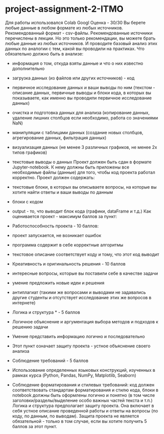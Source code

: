 # project-assignment-2-ITMO

Для работы использовался Colab Googl
Оценка - 30/30
Вы берете любые данные в любом формате из любых источников. Рекомендованный формат - csv-файлы. Рекомендованные источники перечислены в лекции. Но это только рекомендации, вы можете брать любые данные из любых источников.
И проводите базовый анализ этих данных по аналогии с тем, какой вы проводили на практиках.
Что обязательно должно быть в анализе:
- информация о том, откуда взяты данные и что о них известно дополнительно
- загрузка данных (из файлов или других источников) - код
- первичное исследование данных и ваши выводы по ним (текстом - описание
данных, первичные выводы и блоки кода, в которых вы показываете, как именно
вы проводили первичное исследование данных)
- очистка и подготовка данных для анализа (копирование данных, удаление
лишних столбцов если необходимо, работа со значениями NaN)
- манипуляции с таблицами данных (создание новых столбцов, агрегирование
данных, фильтрация данных)
- визуализация данных (не менее 3 различных графиков, не менее 2х типов
графиков)
- текстовые выводы о данных
Проект должен быть сдан в формате Jupyter-notebook. К нему должны быть приложены все необходимые файлы (данные) для того, чтобы код проекта работал корректно.
Проект должен содержать:
- текстовые блоки, в которых вы описываете вопросы, на которые вы хотите
найти ответы и ваши выводы по данным
- блоки с кодом
- output - то, что выводит блок кода (графики, dataFrame и т.д.)
Как оценивается проект - максимум баллов за пункт:
- Работоспособность проекта - 10 баллов:
- проект запускается, не возникает ошибок
- программа содержит в себе корректные алгоритмы
- текстовое описание соответствует коду и тому, что этот код выводит
- Креативность и оригинальность решения - 10 баллов
- интересные вопросы, которые вы поставили себе в качестве задачи
- умение предложить новые идеи и решения
- антиплагиат (такими же вопросами и выводами не задавались другие
студенты и отсутствует исследование этих же вопросов в интернете)
- Логика и структура * - 5 баллов
- Логичное объяснение и аргументация выбора методов и подходов к решению задачи
- Умение представить информацию логично и последовательно
- Этот пункт означает защиту проекта - устное объяснение своего анализа
 
- Соблюдение требований - 5 баллов
- Использование определенных языковых конструкций, изученных в
рамках курса (Python, Pandas, NumPy, Matplotlib, Seaborn)
- Соблюдение форматирования и стилевых требований: код должен
соответствовать стандартам форматирования и стилю кода, блоки в notebook должны быть оформлены логично и понятно (в том числе заголовки/разделы/выделение особо важных частей текста и т.п.)
Логика и структура предполагает защиту проекта. Она включает в себя устное описание проведенной работы и ответы на вопросы (по коду, по данным, по выводам). Защита проекта не является обязательной - только в том случае, если вы хотите получить 5 баллов за этот пункт.
